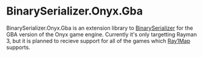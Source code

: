 # BinarySerializer.Onyx.Gba
BinarySerializer.Onyx.Gba is an extension library to [BinarySerializer](https://github.com/BinarySerializer/BinarySerializer) for the GBA version of the Onyx game engine. Currently it's only targetting Rayman 3, but it is planned to recieve support for all of the games which [Ray1Map](https://github.com/BinarySerializer/Ray1Map) supports.
